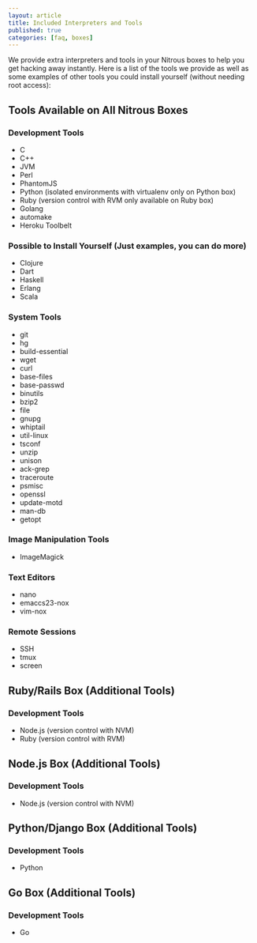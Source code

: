 ```yaml
---
layout: article
title: Included Interpreters and Tools
published: true
categories: [faq, boxes]
---
```


We provide extra interpreters and tools in your Nitrous boxes to help you get hacking away instantly. Here is a list of the tools we provide as well as some examples of other tools you could install yourself (without needing root access):

## Tools Available on All Nitrous Boxes

### Development Tools

* C
* C++
* JVM
* Perl
* PhantomJS
* Python (isolated environments with virtualenv only on Python box)
* Ruby (version control with RVM only available on Ruby box)
* Golang
* automake
* Heroku Toolbelt

### Possible to Install Yourself (Just examples, you can do more)
* Clojure
* Dart
* Haskell
* Erlang
* Scala

### System Tools

* git
* hg
* build-essential
* wget
* curl
* base-files
* base-passwd
* binutils
* bzip2
* file
* gnupg
* whiptail
* util-linux
* tsconf
* unzip
* unison
* ack-grep
* traceroute
* psmisc
* openssl
* update-motd
* man-db
* getopt

### Image Manipulation Tools

* ImageMagick

### Text Editors

* nano
* emaccs23-nox
* vim-nox

### Remote Sessions

* SSH
* tmux
* screen

## Ruby/Rails Box (Additional Tools)

### Development Tools
* Node.js (version control with NVM)
* Ruby  (version control with RVM)

## Node.js Box (Additional Tools)

### Development Tools
* Node.js (version control with NVM)

## Python/Django Box (Additional Tools)

### Development Tools
* Python

## Go Box (Additional Tools)

### Development Tools
* Go
